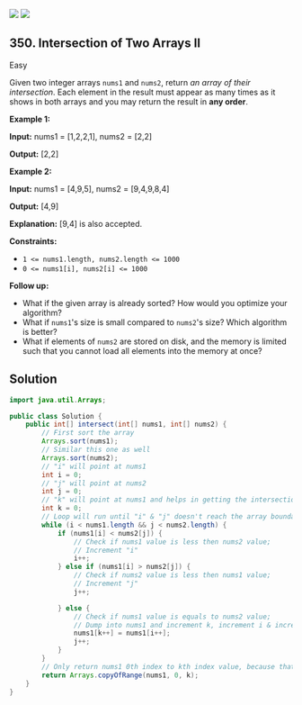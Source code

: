 [![](https://img.shields.io/github/stars/javadev/LeetCode-in-Java?label=Stars&style=flat-square)](https://github.com/javadev/LeetCode-in-Java)
[![](https://img.shields.io/github/forks/javadev/LeetCode-in-Java?label=Fork%20me%20on%20GitHub%20&style=flat-square)](https://github.com/javadev/LeetCode-in-Java/fork)

## 350\. Intersection of Two Arrays II

Easy

Given two integer arrays `nums1` and `nums2`, return _an array of their intersection_. Each element in the result must appear as many times as it shows in both arrays and you may return the result in **any order**.

**Example 1:**

**Input:** nums1 = [1,2,2,1], nums2 = [2,2]

**Output:** [2,2]

**Example 2:**

**Input:** nums1 = [4,9,5], nums2 = [9,4,9,8,4]

**Output:** [4,9]

**Explanation:** [9,4] is also accepted.

**Constraints:**

*   `1 <= nums1.length, nums2.length <= 1000`
*   `0 <= nums1[i], nums2[i] <= 1000`

**Follow up:**

*   What if the given array is already sorted? How would you optimize your algorithm?
*   What if `nums1`'s size is small compared to `nums2`'s size? Which algorithm is better?
*   What if elements of `nums2` are stored on disk, and the memory is limited such that you cannot load all elements into the memory at once?

## Solution

```java
import java.util.Arrays;

public class Solution {
    public int[] intersect(int[] nums1, int[] nums2) {
        // First sort the array
        Arrays.sort(nums1);
        // Similar this one as well
        Arrays.sort(nums2);
        // "i" will point at nums1
        int i = 0;
        // "j" will point at nums2
        int j = 0;
        // "k" will point at nums1 and helps in getting the intersection answer;
        int k = 0;
        // Loop will run until "i" & "j" doesn't reach the array boundary;
        while (i < nums1.length && j < nums2.length) {
            if (nums1[i] < nums2[j]) {
                // Check if nums1 value is less then nums2 value;
                // Increment "i"
                i++;
            } else if (nums1[i] > nums2[j]) {
                // Check if nums2 value is less then nums1 value;
                // Increment "j"
                j++;

            } else {
                // Check if nums1 value is equals to nums2 value;
                // Dump into nums1 and increment k, increment i & increment j as well;
                nums1[k++] = nums1[i++];
                j++;
            }
        }
        // Only return nums1 0th index to kth index value, because that's will be our intersection;
        return Arrays.copyOfRange(nums1, 0, k);
    }
}
```